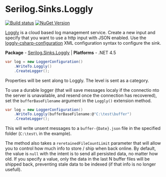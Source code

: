 # Serilog.Sinks.Loggly

[![Build status](https://ci.appveyor.com/api/projects/status/x2ob36tl8brpkkjf/branch/master?svg=true)](https://ci.appveyor.com/project/serilog/serilog-sinks-loggly/branch/master) [![NuGet Version](http://img.shields.io/nuget/v/Serilog.Sinks.Loggly.svg?style=flat)](https://www.nuget.org/packages/Serilog.Sinks.Loggly/) 


[Loggly](http://www.loggly.com) is a cloud based log management service. Create a new input and specify that you want to use a http input with JSON enabled. Use the [loggly-csharp-configuration](https://github.com/neutmute/loggly-csharp) XML configuration syntax to configure the sink.

**Package** - [Serilog.Sinks.Loggly](http://nuget.org/packages/serilog.sinks.loggly)
| **Platforms** - .NET 4.5

```csharp
var log = new LoggerConfiguration()
    .WriteTo.Loggly()
    .CreateLogger();
```

Properties will be sent along to Loggly. The level is sent as a category.

To use a durable logger (that will save messages localy if the connectio nto the server is unavailable, and resend once the connection has recovered), set the `bufferBaseFilename` argument in the `Loggly()` extension method.

```csharp
var log = new LoggerConfiguration()
    .WriteTo.Loggly(bufferBaseFilename:@"C:\test\buffer")
    .CreateLogger();
```

This will write unsent messages to a `buffer-{Date}.json` file in the specified folder (`C:\test\` in the example). 

The method also takes a `reretainedFileCountLimit` parameter that will allow you to control how much info to store / ship when back online. By default, the value is `null` with the intent is to send all persisted data, no matter how old. If you specify a value, only the data in the last N buffer files will be shipped back, preventing stale data to be indexed (if that info is no longer usefull).